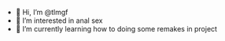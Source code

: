 - 👋 Hi, I’m @tlmgf
- 👀 I’m interested in anal sex
- 🌱 I’m currently learning how to doing some remakes in project

<!---
tlmgf/tlmgf is a ✨ special ✨ repository because its `README.md` (this file) appears on your GitHub profile.
You can click the Preview link to take a look at your changes.
--->
